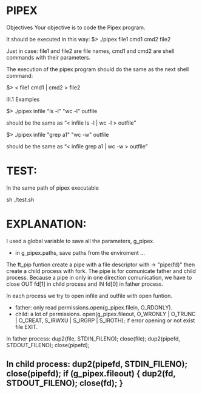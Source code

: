 # PIPEX

Objectives
Your objective is to code the Pipex program.

It should be executed in this way:
$> ./pipex file1 cmd1 cmd2 file2

Just in case: file1 and file2 are file names, cmd1 and cmd2 are shell commands with
their parameters.

The execution of the pipex program should do the same as the next shell command:

$> < file1 cmd1 | cmd2 > file2

III.1 Examples

$> ./pipex infile "ls -l" "wc -l" outfile

should be the same as “< infile ls -l | wc -l > outfile”

$> ./pipex infile "grep a1" "wc -w" outfile

should be the same as “< infile grep a1 | wc -w > outfile”

# TEST:
In the same path of pipex executable

sh ./test.sh

# EXPLANATION:

I used a global variable to save all the parameters, g_pipex.
- in g_pipex.paths, save paths from the enviroment
...

The ft_pip funtion create a pipe with a file descriptor with -> "pipe(fd)"  then create a child process with fork. The pipe is for comunicate father and child process.
Because a pipe in only in one direction comunication, we have to close OUT fd[1] in child process and IN fd[0] in father process.

In each process we try to open infile and outfile with open funtion.
- father: only read permissions.open(g_pipex.filein, O_RDONLY).
- child: a lot of permissions. open(g_pipex.fileout, O_WRONLY | O_TRUNC | O_CREAT, S_IRWXU | S_IRGRP | S_IROTH);
if error opening or not exist file EXIT.

In father process:
dup2(file, STDIN_FILENO);
close(file);
dup2(pipefd, STDOUT_FILENO);
close(pipefd);

In child process:
dup2(pipefd, STDIN_FILENO);
close(pipefd);
if (g_pipex.fileout)
{
	dup2(fd, STDOUT_FILENO);
	close(fd);
}
- 


